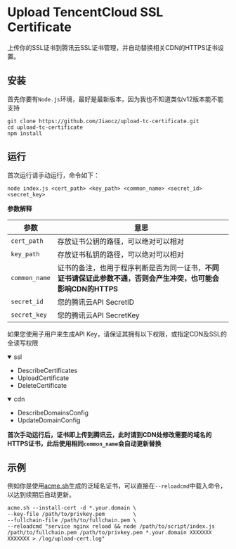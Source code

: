# Upload TencentCloud SSL Certificate
上传你的SSL证书到腾讯云SSL证书管理，并自动替换相关CDN的HTTPS证书设置。

## 安装
首先你要有`Node.js`环境，最好是最新版本，因为我也不知道类似v12版本能不能支持
```shell
git clone https://github.com/Jiaocz/upload-tc-certificate.git
cd upload-tc-certificate
npm install
```

## 运行
首次运行请手动运行，命令如下：
```shell
node index.js <cert_path> <key_path> <common_name> <secret_id> <secret_key>
```
**参数解释**


| 参数 | 意思 |
| -- | -- |
| `cert_path` | 存放证书公钥的路径，可以绝对可以相对 |
| `key_path` | 存放证书私钥的路径，可以绝对可以相对|
| `common_name` | 证书的备注，也用于程序判断是否为同一证书，**不同证书请保证此参数不通，否则会产生冲突，也可能会影响CDN的HTTPS** |
| `secret_id` | 您的腾讯云API SecretID |
| `secret_key` | 您的腾讯云API SecretKey |

如果您使用子用户来生成API Key，请保证其拥有以下权限，或指定CDN及SSL的全读写权限

<details open>
    <summary>ssl</summary>
    <ul>
        <li>DescribeCertificates</li>
        <li>UploadCertificate</li>
        <li>DeleteCertificate</li>
    </ul>
</details>
<details open>
    <summary>cdn</summary>
    <ul>
        <li>DescribeDomainsConfig</li>
        <li>UpdateDomainConfig</li>
    </ul>
</details>

**首次手动运行后，证书即上传到腾讯云，此时请到CDN处修改需要的域名的HTTPS证书，此后使用相同`common_name`会自动更新替换**

## 示例
例如你是使用[acme.sh](https://acme.sh)生成的泛域名证书，可以直接在`--reloadcmd`中载入命令，以达到续期后自动更新。
```shell
acme.sh --install-cert -d *.your.domain \
--key-file /path/to/privkey.pem         \
--fullchain-file /path/to/fullchain.pem \
--reloadcmd "service nginx reload && node /path/to/script/index.js /path/to/fullchain.pem /path/to/privkey.pem *.your.domain XXXXXXX XXXXXXX > /log/upload-cert.log"
```